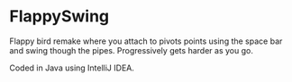 # FlappySwing

Flappy bird remake where you attach to pivots points using the space bar and swing though the pipes. Progressively gets harder as you go.

Coded in Java using IntelliJ IDEA.
